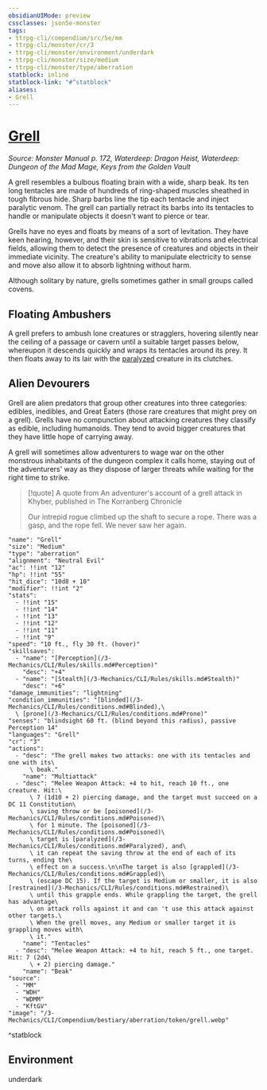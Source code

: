 ```yaml
---
obsidianUIMode: preview
cssclasses: json5e-monster
tags:
- ttrpg-cli/compendium/src/5e/mm
- ttrpg-cli/monster/cr/3
- ttrpg-cli/monster/environment/underdark
- ttrpg-cli/monster/size/medium
- ttrpg-cli/monster/type/aberration
statblock: inline
statblock-link: "#^statblock"
aliases:
- Grell
---
```

# [Grell](3-Mechanics\CLI\Compendium\bestiary\aberration/grell.md)
*Source: Monster Manual p. 172, Waterdeep: Dragon Heist, Waterdeep: Dungeon of the Mad Mage, Keys from the Golden Vault*  

A grell resembles a bulbous floating brain with a wide, sharp beak. Its ten long tentacles are made of hundreds of ring-shaped muscles sheathed in tough fibrous hide. Sharp barbs line the tip each tentacle and inject paralytic venom. The grell can partially retract its barbs into its tentacles to handle or manipulate objects it doesn't want to pierce or tear.

Grells have no eyes and floats by means of a sort of levitation. They have keen hearing, however, and their skin is sensitive to vibrations and electrical fields, allowing them to detect the presence of creatures and objects in their immediate vicinity. The creature's ability to manipulate electricity to sense and move also allow it to absorb lightning without harm.

Although solitary by nature, grells sometimes gather in small groups called covens.

## Floating Ambushers

A grell prefers to ambush lone creatures or stragglers, hovering silently near the ceiling of a passage or cavern until a suitable target passes below, whereupon it descends quickly and wraps its tentacles around its prey. It then floats away to its lair with the [paralyzed](/3-Mechanics/CLI/Rules/conditions.md#Paralyzed) creature in its clutches.

## Alien Devourers

Grell are alien predators that group other creatures into three categories: edibles, inedibles, and Great Eaters (those rare creatures that might prey on a grell). Grells have no compunction about attacking creatures they classify as edible, including humanoids. They tend to avoid bigger creatures that they have little hope of carrying away.

A grell will sometimes allow adventurers to wage war on the other monstrous inhabitants of the dungeon complex it calls home, staying out of the adventurers' way as they dispose of larger threats while waiting for the right time to strike.

> [!quote] A quote from An adventurer's account of a grell attack in Khyber, published in The Korranberg Chronicle  
> 
> Our intrepid rogue climbed up the shaft to secure a rope. There was a gasp, and the rope fell. We never saw her again.


```statblock
"name": "Grell"
"size": "Medium"
"type": "aberration"
"alignment": "Neutral Evil"
"ac": !!int "12"
"hp": !!int "55"
"hit_dice": "10d8 + 10"
"modifier": !!int "2"
"stats":
  - !!int "15"
  - !!int "14"
  - !!int "13"
  - !!int "12"
  - !!int "11"
  - !!int "9"
"speed": "10 ft., fly 30 ft. (hover)"
"skillsaves":
  - "name": "[Perception](/3-Mechanics/CLI/Rules/skills.md#Perception)"
    "desc": "+4"
  - "name": "[Stealth](/3-Mechanics/CLI/Rules/skills.md#Stealth)"
    "desc": "+6"
"damage_immunities": "lightning"
"condition_immunities": "[blinded](/3-Mechanics/CLI/Rules/conditions.md#Blinded),\
  \ [prone](/3-Mechanics/CLI/Rules/conditions.md#Prone)"
"senses": "blindsight 60 ft. (blind beyond this radius), passive Perception 14"
"languages": "Grell"
"cr": "3"
"actions":
  - "desc": "The grell makes two attacks: one with its tentacles and one with its\
      \ beak."
    "name": "Multiattack"
  - "desc": "Melee Weapon Attack: +4 to hit, reach 10 ft., one creature. Hit:\
      \ 7 (1d10 + 2) piercing damage, and the target must succeed on a DC 11 Constitution\
      \ saving throw or be [poisoned](/3-Mechanics/CLI/Rules/conditions.md#Poisoned)\
      \ for 1 minute. The [poisoned](/3-Mechanics/CLI/Rules/conditions.md#Poisoned)\
      \ target is [paralyzed](/3-Mechanics/CLI/Rules/conditions.md#Paralyzed), and\
      \ it can repeat the saving throw at the end of each of its turns, ending the\
      \ effect on a success.\n\nThe target is also [grappled](/3-Mechanics/CLI/Rules/conditions.md#Grappled)\
      \ (escape DC 15). If the target is Medium or smaller, it is also [restrained](/3-Mechanics/CLI/Rules/conditions.md#Restrained)\
      \ until this grapple ends. While grappling the target, the grell has advantage\
      \ on attack rolls against it and can 't use this attack against other targets.\
      \ When the grell moves, any Medium or smaller target it is grappling moves with\
      \ it."
    "name": "Tentacles"
  - "desc": "Melee Weapon Attack: +4 to hit, reach 5 ft., one target. Hit: 7 (2d4\
      \ + 2) piercing damage."
    "name": "Beak"
"source":
  - "MM"
  - "WDH"
  - "WDMM"
  - "KftGV"
"image": "/3-Mechanics/CLI/Compendium/bestiary/aberration/token/grell.webp"
```
^statblock

## Environment

underdark
